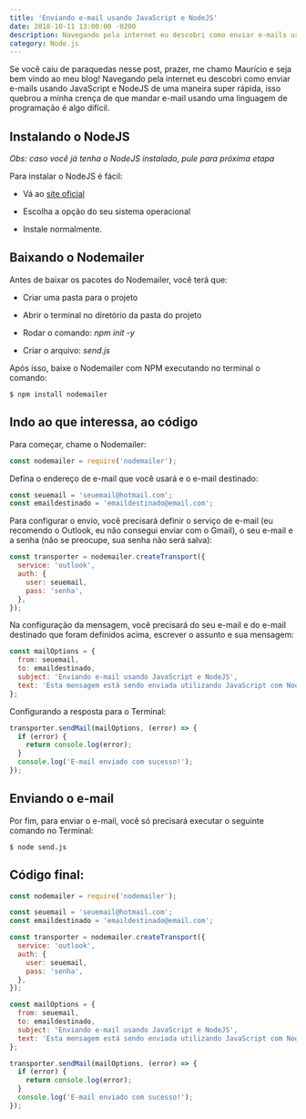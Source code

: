 ```yaml
---
title: 'Enviando e-mail usando JavaScript e NodeJS'
date: 2018-10-11 13:00:00 -0200
description: Navegando pela internet eu descobri como enviar e-mails usando JavaScript e NodeJS de uma maneira super rápida, isso quebrou a minha crença de que mandar e-mail usando uma linguagem de programação é algo difícil.
category: Node.js
---
```


Se você caiu de paraquedas nesse post, prazer, me chamo Maurício e seja bem vindo ao meu blog! Navegando pela internet eu descobri como enviar e-mails usando JavaScript e NodeJS de uma maneira super rápida, isso quebrou a minha crença de que mandar e-mail usando uma linguagem de programação é algo difícil.

## Instalando o NodeJS

_Obs: caso você já tenha o NodeJS instalado, pule para próxima etapa_

Para instalar o NodeJS é fácil:

- Vá ao [site oficial](https://nodejs.org/en/download/)

- Escolha a opção do seu sistema operacional

- Instale normalmente.

## Baixando o Nodemailer

Antes de baixar os pacotes do Nodemailer, você terá que:

- Criar uma pasta para o projeto

- Abrir o terminal no diretório da pasta do projeto

- Rodar o comando: _npm init -y_

- Criar o arquivo: _send.js_

Após isso, baixe o Nodemailer com NPM executando no terminal o comando:

```command
$ npm install nodemailer
```

## Indo ao que interessa, ao código

Para começar, chame o Nodemailer:

```javascript
const nodemailer = require('nodemailer');
```

Defina o endereço de e-mail que você usará e o e-mail destinado:

```javascript
const seuemail = 'seuemail@hotmail.com';
const emaildestinado = 'emaildestinado@email.com';
```

Para configurar o envio, você precisará definir o serviço de e-mail (eu recomendo o Outlook, eu não consegui enviar com o Gmail), o seu e-mail e a senha (não se preocupe, sua senha não será salva):

```javascript
const transporter = nodemailer.createTransport({
  service: 'outlook',
  auth: {
    user: seuemail,
    pass: 'senha',
  },
});
```

Na configuração da mensagem, você precisará do seu e-mail e do e-mail destinado que foram definidos acima, escrever o assunto e sua mensagem:

```javascript
const mailOptions = {
  from: seuemail,
  to: emaildestinado,
  subject: 'Enviando e-mail usando JavaScript e NodeJS',
  text: 'Esta mensagem está sendo enviada utilizando JavaScript com NodeJS',
};
```

Configurando a resposta para o Terminal:

```javascript
transporter.sendMail(mailOptions, (error) => {
  if (error) {
    return console.log(error);
  }
  console.log('E-mail enviado com sucesso!');
});
```

## Enviando o e-mail

Por fim, para enviar o e-mail, você só precisará executar o seguinte comando no Terminal:

```command
$ node send.js
```

## Código final:

```javascript
const nodemailer = require('nodemailer');

const seuemail = 'seuemail@hotmail.com';
const emaildestinado = 'emaildestinado@email.com';

const transporter = nodemailer.createTransport({
  service: 'outlook',
  auth: {
    user: seuemail,
    pass: 'senha',
  },
});

const mailOptions = {
  from: seuemail,
  to: emaildestinado,
  subject: 'Enviando e-mail usando JavaScript e NodeJS',
  text: 'Esta mensagem está sendo enviada utilizando JavaScript com NodeJS',
};

transporter.sendMail(mailOptions, (error) => {
  if (error) {
    return console.log(error);
  }
  console.log('E-mail enviado com sucesso!');
});
```

